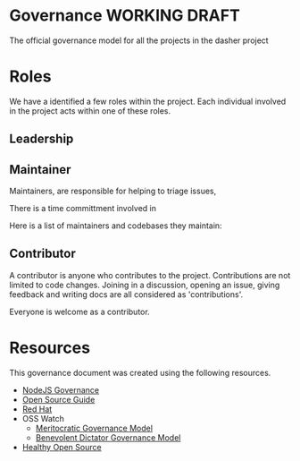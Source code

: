 # Governance WORKING DRAFT
The official governance model for all the projects in the dasher project

# Roles

We have a identified a few roles within the project. Each individual involved in the project acts within one of these roles. 

## Leadership

## Maintainer

Maintainers, are responsible for helping to triage issues,

There is a time committment involved in

Here is a list of maintainers and codebases they maintain:

## Contributor

A contributor is anyone who contributes to the project. Contributions are not limited to code changes. Joining in a discussion, opening an issue, giving feedback and writing docs are all considered as 'contributions'.

Everyone is welcome as a contributor.

# Resources

This governance document was created using the following resources.

* [NodeJS Governance](https://github.com/nodejs/node/blob/master/GOVERNANCE.md#collaborator-activities)
* [Open Source Guide](https://opensource.guide/leadership-and-governance/)
* [Red Hat](https://www.redhat.com/en/resources/guide-to-open-source-project-governance-models-overview)
* OSS Watch
   * [Meritocratic Governance Model](http://oss-watch.ac.uk/resources/meritocraticgovernancemodel)
   * [Benevolent Dictator Governance Model](http://oss-watch.ac.uk/resources/benevolentdictatorgovernancemodel)
* [Healthy Open Source](https://medium.com/the-node-js-collection/healthy-open-source-967fa8be7951)
